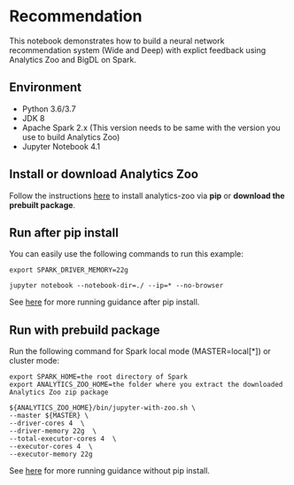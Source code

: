 # Recommendation
This notebook demonstrates how to build a neural network recommendation system (Wide and Deep) with explict feedback using Analytics Zoo and BigDL on Spark. 


## Environment
* Python 3.6/3.7
* JDK 8
* Apache Spark 2.x (This version needs to be same with the version you use to build Analytics Zoo)
* Jupyter Notebook 4.1


## Install or download Analytics Zoo  
Follow the instructions [here](https://analytics-zoo.github.io/master/#PythonUserGuide/install/) to install analytics-zoo via __pip__ or __download the prebuilt package__.  


## Run after pip install
You can easily use the following commands to run this example:

    export SPARK_DRIVER_MEMORY=22g
    
    jupyter notebook --notebook-dir=./ --ip=* --no-browser 

See [here](https://analytics-zoo.github.io/master/#PythonUserGuide/run/#run-after-pip-install) for more running guidance after pip install. 


## Run with prebuild package
Run the following command for Spark local mode (MASTER=local[*]) or cluster mode:

    export SPARK_HOME=the root directory of Spark
    export ANALYTICS_ZOO_HOME=the folder where you extract the downloaded Analytics Zoo zip package

    ${ANALYTICS_ZOO_HOME}/bin/jupyter-with-zoo.sh \
    --master ${MASTER} \
    --driver-cores 4  \
    --driver-memory 22g  \
    --total-executor-cores 4  \
    --executor-cores 4  \
    --executor-memory 22g

See [here](https://analytics-zoo.github.io/master/#PythonUserGuide/run/#run-without-pip-install) for more running guidance without pip install. 
